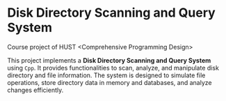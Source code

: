# Disk Directory Scanning and Query System
Course project of HUST &lt;Comprehensive Programming Design>

This project implements a **Disk Directory Scanning and Query System** using `Cpp`. It provides functionalities to scan, analyze, and manipulate disk directory and file information. The system is designed to simulate file operations, store directory data in memory and databases, and analyze changes efficiently.
